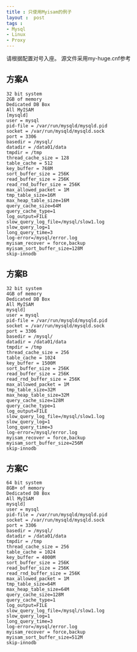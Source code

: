 ```yaml
---
title : 只使用Myisam的例子
layout :  post
tags : 
- Mysql
- Linux
- Proxy
---
```

请根据配置对号入座。
源文件采用my-huge.cnf参考

方案A
---------

    32 bit system
    2GB of memory
    Dedicated DB Box
    All MyISAM
    [mysqld]
    user = mysql
    pid-file = /var/run/mysqld/mysqld.pid
    socket = /var/run/mysqld/mysqld.sock
    port = 3306
    basedir = /mysql/
    datadir = /data01/data
    tmpdir = /tmp
    thread_cache_size = 128
    table_cache = 512
    key_buffer = 768M
    sort_buffer_size = 256K
    read_buffer_size = 256K
    read_rnd_buffer_size = 256K
    max_allowed_packet = 1M
    tmp_table_size=16M
    max_heap_table_size=16M
    query_cache_size=64M
    query_cache_type=1
    log_output=FILE
    slow_query_log_file=/mysql/slow1.log
    slow_query_log=1
    long_query_time=3
    log-error=/mysql/error.log
    myisam_recover = force,backup
    myisam_sort_buffer_size=128M
    skip-innodb 


方案B
---------
    
    32 bit system
    4GB of memory
    Dedicated DB Box
    All MyISAM
    mysqld]
    user = mysql
    pid-file = /var/run/mysqld/mysqld.pid
    socket = /var/run/mysqld/mysqld.sock
    port = 3306
    basedir = /mysql/
    datadir = /data01/data
    tmpdir = /tmp
    thread_cache_size = 256
    table_cache = 1024
    key_buffer = 1500M
    sort_buffer_size = 256K
    read_buffer_size = 256K
    read_rnd_buffer_size = 256K
    max_allowed_packet = 1M
    tmp_table_size=32M
    max_heap_table_size=32M
    query_cache_size=128M
    query_cache_type=1
    log_output=FILE
    slow_query_log_file=/mysql/slow1.log
    slow_query_log=1
    long_query_time=3
    log-error=/mysql/error.log
    myisam_recover = force,backup
    myisam_sort_buffer_size=256M
    skip-innodb 
	 
    

方案C
---------


    64 bit system
    8GB+ of memory
    Dedicated DB Box
    All MyISAM
    mysqld]
    user = mysql
    pid-file = /var/run/mysqld/mysqld.pid
    socket = /var/run/mysqld/mysqld.sock
    port = 3306
    basedir = /mysql/
    datadir = /data01/data
    tmpdir = /tmp
    thread_cache_size = 256
    table_cache = 1024
    key_buffer = 4000M
    sort_buffer_size = 256K
    read_buffer_size = 256K
    read_rnd_buffer_size = 256K
    max_allowed_packet = 1M
    tmp_table_size=64M
    max_heap_table_size=64M
    query_cache_size=128M
    query_cache_type=1
    log_output=FILE
    slow_query_log_file=/mysql/slow1.log
    slow_query_log=1
    long_query_time=3
    log-error=/mysql/error.log
    myisam_recover = force,backup
    myisam_sort_buffer_size=512M
    skip-innodb
